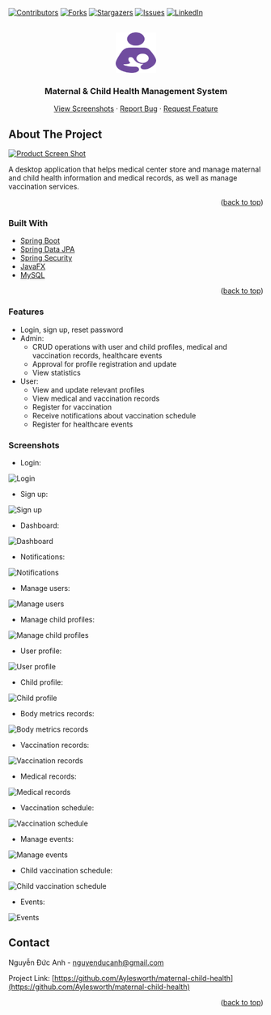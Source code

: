 <a name="readme-top"></a>

[![Contributors][contributors-shield]][contributors-url]
[![Forks][forks-shield]][forks-url]
[![Stargazers][stars-shield]][stars-url]
[![Issues][issues-shield]][issues-url]
[![LinkedIn][linkedin-shield]][linkedin-url]

<!-- PROJECT LOGO -->
<br />
<div align="center">
  <a href="https://github.com/Aylesworth/maternal-child-health">
    <img src="logo.png" alt="Logo" width="80" height="80">
  </a>

  <h3 align="center">Maternal & Child Health Management System</h3>

  <p align="center">
    <a href="https://github.com/Aylesworth/maternal-child-health/tree/master/screenshots">View Screenshots</a>
    ·
    <a href="https://github.com/Aylesworth/maternal-child-health/issues">Report Bug</a>
    ·
    <a href="https://github.com/Aylesworth/maternal-child-health/issues">Request Feature</a>
  </p>
</div>

<!-- ABOUT THE PROJECT -->
## About The Project

[![Product Screen Shot](https://github.com/Aylesworth/maternal-child-health/blob/master/screenshots/dashboard.png?raw=true)](https://github.com/Aylesworth/maternal-child-health/)

A desktop application that helps medical center store and manage maternal and child health information and medical records, as well as manage vaccination services.

<p align="right">(<a href="#readme-top">back to top</a>)</p>

### Built With

* [Spring Boot](https://spring.io/projects/spring-boot)
* [Spring Data JPA](https://spring.io/projects/spring-data-jpa)
* [Spring Security](https://spring.io/projects/spring-security)
* [JavaFX](https://openjfx.io/)
* [MySQL](https://www.mysql.com/)

<p align="right">(<a href="#readme-top">back to top</a>)</p>

### Features

* Login, sign up, reset password
* Admin:
	* CRUD operations with user and child profiles, medical and vaccination records, healthcare events
	* Approval for profile registration and update
	* View statistics
* User:
	* View and update relevant profiles
	* View medical and vaccination records
	* Register for vaccination
	* Receive notifications about vaccination schedule
	* Register for healthcare events

### Screenshots

* Login:

![Login](https://github.com/Aylesworth/maternal-child-health/blob/master/screenshots/login.jpg?raw=true)

* Sign up:

![Sign up](https://github.com/Aylesworth/maternal-child-health/blob/master/screenshots/sign-up.jpg?raw=true)

* Dashboard:

![Dashboard](https://github.com/Aylesworth/maternal-child-health/blob/master/screenshots/dashboard.jpg?raw=true)

* Notifications:

![Notifications](https://github.com/Aylesworth/maternal-child-health/blob/master/screenshots/notifications.jpg?raw=true)

* Manage users:

![Manage users](https://github.com/Aylesworth/maternal-child-health/blob/master/screenshots/manage-users.jpg?raw=true)

* Manage child profiles:

![Manage child profiles](https://github.com/Aylesworth/maternal-child-health/blob/master/screenshots/manage-children.jpg?raw=true)

* User profile:

![User profile](https://github.com/Aylesworth/maternal-child-health/blob/master/screenshots/user-profile.jpg?raw=true)

* Child profile:

![Child profile](https://github.com/Aylesworth/maternal-child-health/blob/master/screenshots/child-profile.jpg?raw=true)

* Body metrics records:

![Body metrics records](https://github.com/Aylesworth/maternal-child-health/blob/master/screenshots/body-metrics.jpg?raw=true)

* Vaccination records:

![Vaccination records](https://github.com/Aylesworth/maternal-child-health/blob/master/screenshots/injection-records.jpg?raw=true)

* Medical records:

![Medical records](https://github.com/Aylesworth/maternal-child-health/blob/master/screenshots/examination-records.jpg?raw=true)

* Vaccination schedule:

![Vaccination schedule](https://github.com/Aylesworth/maternal-child-health/blob/master/screenshots/vaccination-schedule.jpg?raw=true)

* Manage events:

![Manage events](https://github.com/Aylesworth/maternal-child-health/blob/master/screenshots/manage-events.jpg?raw=true)

* Child vaccination schedule:

![Child vaccination schedule](https://github.com/Aylesworth/maternal-child-health/blob/master/screenshots/child-vaccination-schedule.jpg?raw=true)

* Events:

![Events](https://github.com/Aylesworth/maternal-child-health/blob/master/screenshots/events.jpg?raw=true)

<!-- CONTACT -->
## Contact

Nguyễn Đức Anh - nguyenducanh@gmail.com

Project Link: [https://github.com/Aylesworth/maternal-child-health](https://github.com/Aylesworth/maternal-child-health)

<p align="right">(<a href="#readme-top">back to top</a>)</p>


<!-- MARKDOWN LINKS & IMAGES -->
<!-- https://www.markdownguide.org/basic-syntax/#reference-style-links -->
[contributors-shield]: https://img.shields.io/github/contributors/othneildrew/Best-README-Template.svg?style=for-the-badge
[contributors-url]: https://github.com/Aylesworth/maternal-child-health/graphs/contributors
[forks-shield]: https://img.shields.io/github/forks/othneildrew/Best-README-Template.svg?style=for-the-badge
[forks-url]: https://github.com/Aylesworth/maternal-child-health/network/members
[stars-shield]: https://img.shields.io/github/stars/othneildrew/Best-README-Template.svg?style=for-the-badge
[stars-url]: https://github.com/Aylesworth/maternal-child-health/stargazers
[issues-shield]: https://img.shields.io/github/issues/othneildrew/Best-README-Template.svg?style=for-the-badge
[issues-url]: https://github.com/Aylesworth/maternal-child-health/issues
[linkedin-shield]: https://img.shields.io/badge/-LinkedIn-black.svg?style=for-the-badge&logo=linkedin&colorB=555
[linkedin-url]: https://www.linkedin.com/in/duc-anh-nguyen-a47522218/
